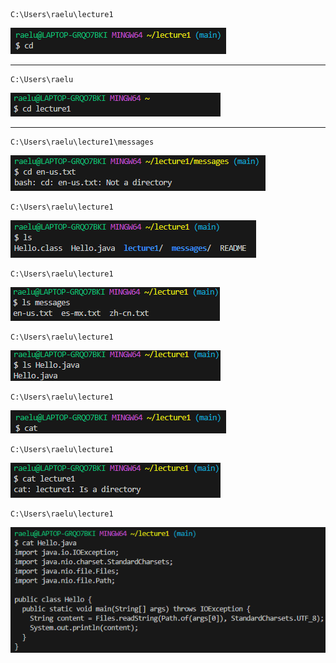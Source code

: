```
C:\Users\raelu\lecture1
``` 
![Image](cd_no_arg.png)  

  ___
  
```
C:\Users\raelu
``` 
![Image](cd_directory.png)  

  ___
  
```
C:\Users\raelu\lecture1\messages
```
![Image](cd_file.png)  
  
  
```
C:\Users\raelu\lecture1
``` 
![Image](ls_no_arg.png)  
  
  
```
C:\Users\raelu\lecture1
``` 
![Image](ls_directory.png)  
  
  
```
C:\Users\raelu\lecture1
```  
![Image](ls_file.png)  
  
  
```
C:\Users\raelu\lecture1
```  
![Image](cat_no_arg.png) 
  
  
```
C:\Users\raelu\lecture1
```  
![Image](cat_directory.png)  
  
  
```
C:\Users\raelu\lecture1
```  
![Image](cat_file.png)  
